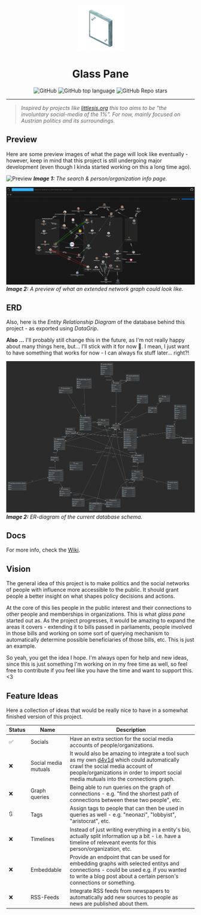 <p align="center">
  <img alt="glass-pane" src="images/logo.png" width="125" height="125" />
</p>
<div align="center">
  <h1>Glass Pane</h1>
</div>
<p align="center">
  <img alt="GitHub" src="https://img.shields.io/github/license/MattMoony/glass-pane?style=for-the-badge">
  <img alt="GitHub top language" src="https://img.shields.io/github/languages/top/MattMoony/glass-pane?style=for-the-badge">
  <img alt="GitHub Repo stars" src="https://img.shields.io/github/stars/MattMoony/glass-pane?style=for-the-badge&color=cecece">
</p>

---

> *Inspired by projects like [littlesis.org](https://littlesis.org/) this too aims to be "the involuntary social-media of the 1%". For now, mainly focused on Austrian politics and its surroundings.*

## Preview

Here are some preview images of what the page will look like eventually - however, keep in mind that this project is still undergoing major development (even though I kinda started working on this a long time ago).

![Preview](images/preview.gif)
***Image 1:** The search & person/organization info page.*

![Preview 2](images/preview3.png)
***Image 2:** A preview of what an extended network graph could look like.*

## ERD

Also, here is the *Entity Relationship Diagram* of the database behind this project - as exported using *DataGrip*.

**Also ...** I'll probably still change this in the future, as I'm not really happy about many things here, but... I'll stick with it for now :poop:. I mean, I just want to have something that works for now - I can always fix stuff later... right?!

![ERD](images/erd_datagrip.png)
***Image 2:** ER-diagram of the current database schema.*

## Docs

For more info, check the [Wiki](https://github.com/MattMoony/glass-pane/wiki).

## Vision

The general idea of this project is to make politics and the social networks of people with influence more accessible to the public. It should grant people a better insight on what shapes policy decisions and actions.

At the core of this lies people in the public interest and their connections to other people and memberships in organizations. This is what *glass pane* started out as. As the project progresses, it would be amazing to expand the areas it covers - extending it to bills passed in parliaments, people involved in those bills and working on some sort of querying mechanism to automatically determine possible beneficiaries of those bills, etc. This is just an example.

So yeah, you get the idea I hope. I'm always open for help and new ideas, since this is just something I'm working on in my free time as well, so feel free to contribute if you feel like you have the time and want to support this. <3

## Feature Ideas

Here a collection of ideas that would be really nice to have in a somewhat finished version of this project.

| Status | Name                 | Description                                                                                                                                                                                                                                                  |
| ------ | -------------------- | ------------------------------------------------------------------------------------------------------------------------------------------------------------------------------------------------------------------------------------------------------------ |
| ✅      | Socials              | Have an extra section for the social media accounts of people/organizations.                                                                                                                                                                                 |
| ❌      | Social media mutuals | It would also be amazing to integrate a tool such as my own [d4v1d](https://github.com/MattMoony/d4v1d) which could automatically crawl the social media account of people/organizations in order to import social media mutuals into the connections graph. |
| ❌      | Graph queries        | Being able to run queries on the graph of connections - e.g. "find the shortest path of connections between these two people", etc.                                                                                                                          |
| 🔃      | Tags                 | Assign tags to people that can then be used in queries as well - e.g. "neonazi", "lobbyist", "aristocrat", etc.                                                                                                                                              |
| ❌      | Timelines            | Instead of just writing everything in a entity's bio, actually split information up a bit - i.e. have a timeline of releveant events for this person/organization, etc.                                                                                      |
| ❌      | Embeddable           | Provide an endpoint that can be used for embedding graphs with selected entitys and connections - could be used e.g. if you wanted to write a blog post about a certain person's connections or something.                                                   |
| ❌      | RSS-Feeds            | Integrate RSS feeds from newspapers to automatically add new sources to people as news are published about them.                                                   |
